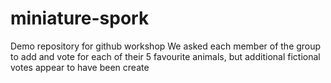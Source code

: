 # miniature-spork
Demo repository for github workshop
We asked each member of the group to add and vote for each of their 5 favourite 
animals, but additional fictional votes appear to have been create